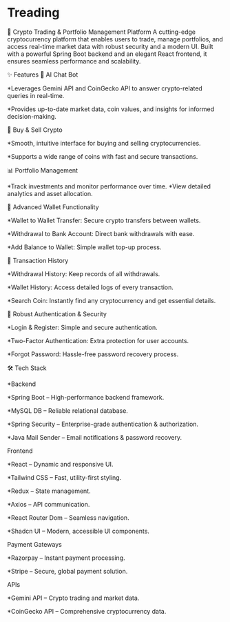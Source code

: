 # Treading
🚀 Crypto Trading & Portfolio Management Platform
A cutting-edge cryptocurrency platform that enables users to trade, manage portfolios, and access real-time market data with robust security and a modern UI. Built with a powerful Spring Boot backend and an elegant React frontend, it ensures seamless performance and scalability.

✨ Features
🤖 AI Chat Bot

*Leverages Gemini API and CoinGecko API to answer crypto-related queries in real-time.

*Provides up-to-date market data, coin values, and insights for informed decision-making.

💱 Buy & Sell Crypto

*Smooth, intuitive interface for buying and selling cryptocurrencies.

*Supports a wide range of coins with fast and secure transactions.

📊 Portfolio Management

*Track investments and monitor performance over time.
*View detailed analytics and asset allocation.

💼 Advanced Wallet Functionality

*Wallet to Wallet Transfer: Secure crypto transfers between wallets.

*Withdrawal to Bank Account: Direct bank withdrawals with ease.

*Add Balance to Wallet: Simple wallet top-up process.

📜 Transaction History

*Withdrawal History: Keep records of all withdrawals.

*Wallet History: Access detailed logs of every transaction.

*Search Coin: Instantly find any cryptocurrency and get essential details.

🔐 Robust Authentication & Security

*Login & Register: Simple and secure authentication.

*Two-Factor Authentication: Extra protection for user accounts.

*Forgot Password: Hassle-free password recovery process.

🛠 Tech Stack

*Backend

*Spring Boot – High-performance backend framework.

*MySQL DB – Reliable relational database.

*Spring Security – Enterprise-grade authentication & authorization.

*Java Mail Sender – Email notifications & password recovery.

Frontend

*React – Dynamic and responsive UI.

*Tailwind CSS – Fast, utility-first styling.

*Redux – State management.

*Axios – API communication.

*React Router Dom – Seamless navigation.

*Shadcn UI – Modern, accessible UI components.

Payment Gateways

*Razorpay – Instant payment processing.

*Stripe – Secure, global payment solution.

APIs

*Gemini API – Crypto trading and market data.

*CoinGecko API – Comprehensive cryptocurrency data.
